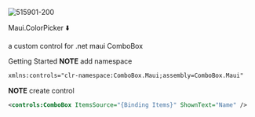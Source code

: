 ![515901-200](https://github.com/user-attachments/assets/8d35eb74-f195-4117-ad83-06e2a83b92c4)

Maui.ColorPicker ⬇️

a custom control for .net maui ComboBox

Getting Started
**NOTE**
add namespace
```xml
xmlns:controls="clr-namespace:ComboBox.Maui;assembly=ComboBox.Maui"
```
**NOTE**
create control
```xml
<controls:ComboBox ItemsSource="{Binding Items}" ShownText="Name" />
```
